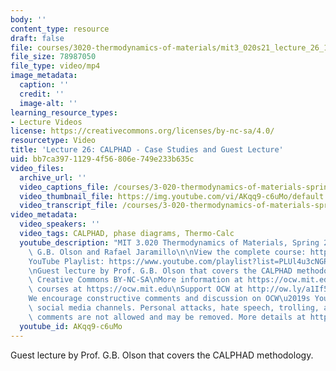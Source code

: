 ```yaml
---
body: ''
content_type: resource
draft: false
file: courses/3020-thermodynamics-of-materials/mit3_020s21_lecture_26_1080p_v3_360p_16_9.mp4
file_size: 78987050
file_type: video/mp4
image_metadata:
  caption: ''
  credit: ''
  image-alt: ''
learning_resource_types:
- Lecture Videos
license: https://creativecommons.org/licenses/by-nc-sa/4.0/
resourcetype: Video
title: 'Lecture 26: CALPHAD - Case Studies and Guest Lecture'
uid: bb7ca397-1129-4f56-806e-749e233b635c
video_files:
  archive_url: ''
  video_captions_file: /courses/3-020-thermodynamics-of-materials-spring-2021/mit3_020s21_lecture_26_1080p_v3_captions.vtt
  video_thumbnail_file: https://img.youtube.com/vi/AKqq9-c6uMo/default.jpg
  video_transcript_file: /courses/3-020-thermodynamics-of-materials-spring-2021/mit3_020s21_lecture_26_1080p_v3_transcript.pdf
video_metadata:
  video_speakers: ''
  video_tags: CALPHAD, phase diagrams, Thermo-Calc
  youtube_description: "MIT 3.020 Thermodynamics of Materials, Spring 2021\nSpeakers:\
    \ G.B. Olson and Rafael Jaramillo\n\nView the complete course: https://ocw.mit.edu/sites/3020-thermodynamics-of-materials/\n\
    YouTube Playlist: https://www.youtube.com/playlist?list=PLUl4u3cNGP61g-yRbJz4ghFPJLiok1HxX\n\
    \nGuest lecture by Prof. G.B. Olson that covers the CALPHAD methodology.\n\nLicense:\
    \ Creative Commons BY-NC-SA\nMore information at https://ocw.mit.edu/terms\nMore\
    \ courses at https://ocw.mit.edu\nSupport OCW at http://ow.ly/a1If50zVRlQ\n\n\
    We encourage constructive comments and discussion on OCW\u2019s YouTube and other\
    \ social media channels. Personal attacks, hate speech, trolling, and inappropriate\
    \ comments are not allowed and may be removed. More details at https://ocw.mit.edu/comments."
  youtube_id: AKqq9-c6uMo
---
```

Guest lecture by Prof. G.B. Olson that covers the CALPHAD methodology.